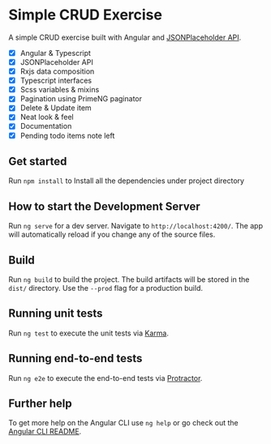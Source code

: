 # Simple CRUD Exercise

A simple CRUD exercise built with Angular and [JSONPlaceholder API](https://jsonplaceholder.typicode.com/).

- [x] Angular & Typescript
- [x] JSONPlaceholder API
- [x] Rxjs data composition
- [x] Typescript interfaces
- [x] Scss variables & mixins
- [x] Pagination using PrimeNG paginator
- [x] Delete & Update item
- [x] Neat look & feel
- [x] Documentation
- [x] Pending todo items note left

## Get started

Run `npm install` to Install all the dependencies under project directory

## How to start the Development Server

Run `ng serve` for a dev server. Navigate to `http://localhost:4200/`. The app will automatically reload if you change any of the source files.

## Build

Run `ng build` to build the project. The build artifacts will be stored in the `dist/` directory. Use the `--prod` flag for a production build.

## Running unit tests

Run `ng test` to execute the unit tests via [Karma](https://karma-runner.github.io).

## Running end-to-end tests

Run `ng e2e` to execute the end-to-end tests via [Protractor](http://www.protractortest.org/).

## Further help

To get more help on the Angular CLI use `ng help` or go check out the [Angular CLI README](https://github.com/angular/angular-cli/blob/master/README.md).
